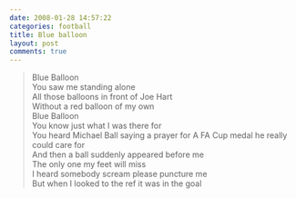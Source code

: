 ```yaml
---
date: 2008-01-28 14:57:22
categories: football
title: Blue balloon
layout: post
comments: true
---
```

> Blue Balloon  
> You saw me standing alone  
> All those balloons in front of Joe Hart  
> Without a red balloon of my own  
> Blue Balloon  
> You know just what I was there for  
> You heard Michael Ball saying a prayer for A FA Cup medal he really  
> could care for  
> And then a ball suddenly appeared before me  
> The only one my feet will miss  
> I heard somebody scream please puncture me  
> But when I looked to the ref it was in the goal  
